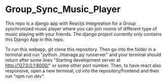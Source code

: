 ﻿# Group_Sync_Music_Player
This repo is a django app with Reactjs Integreation for a Group synchronized music player where you can join rooms of different type of music playing with your friends. The django project currently only contains this Django App in this repo.

To run this webapp, git clone this repository. Then go into the folder in a terminal and run "python ./manage.py runserver" and your terminal should return after some lines "Starting development server at http://127.0.0.1:8000/" or some other port number. Then, to have react also responsive, open a new terminal, cd into the repository/frontend and then run "npm run dev". 
